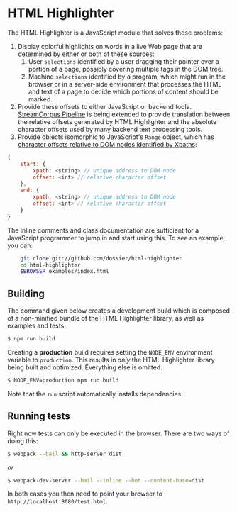# HTML Highlighter

The HTML Highlighter is a JavaScript module that solves these problems:

 1. Display colorful highlights on words in a live Web page that are
    determined by either or both of these sources:
    1. User `selections` identified by a user dragging their pointer
       over a portion of a page, possibly covering multiple tags in
       the DOM tree.
    1. Machine `selections` identified by a program, which might run
       in the browser or in a server-side environment that processes
       the HTML and text of a page to decide which portions of content
       should be marked.
 1. Provide these offsets to either JavaScript or backend tools.
    [StreamCorpus Pipeline](https:/github.com/trec-kba/streamcorpus-pipeline)
    is being extended to provide translation between the relative
    offsets generated by HTML Highlighter and the absolute character
    offsets used by many backend text processing tools.
 1. Provide objects isomorphic to JavaScript's `Range` object, which
    has [character offsets relative to DOM nodes identified by Xpaths](https://github.com/dossier/html-highlighter/blob/0.1.0/src/html_highlighter.js#L1067-L1076):
```javascript
{
    start: {
        xpath: <string> // unique address to DOM node
        offset: <int> // relative character offset
    },
    end: {
        xpath: <string> // unique address to DOM node
        offset: <int> // relative character offset
    }
}
```

The inline comments and class documentation are sufficient for a
JavaScript programmer to jump in and start using this.  To see an
example, you can:

```bash
    git clone git://github.com/dossier/html-highlighter
    cd html-highlighter
    $BROWSER examples/index.html
```

## Building

The command given below creates a development build which is composed of a
non-minified bundle of the HTML Highlighter library, as well as examples and
tests.

```sh
$ npm run build
```

Creating a **production** build requires setting the `NODE_ENV` environment
variable to `production`.  This results in *only* the HTML Highlighter
library being built and optimized.  Everything else is omitted.

```sh
$ NODE_ENV=production npm run build
```

Note that the `run` script automatically installs dependencies.


## Running tests

Right now tests can only be executed in the browser.  There are two ways of
doing this:

```sh
$ webpack --bail && http-server dist
```

*or*

```sh
$ webpack-dev-server --bail --inline --hot --content-base=dist
```

In both cases you then need to point your browser to
`http://localhost:8080/test.html`.